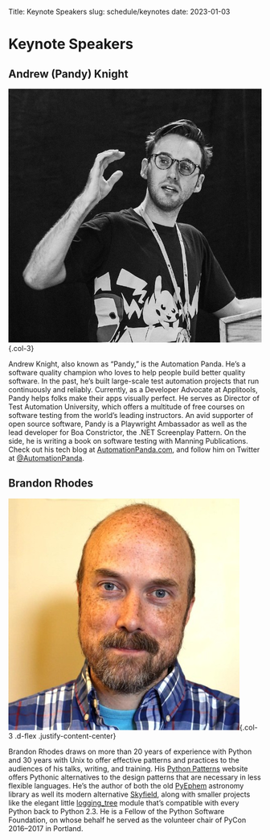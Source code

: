Title: Keynote Speakers
slug: schedule/keynotes
date: 2023-01-03

# Keynote Speakers

## Andrew (Pandy) Knight

<div class="row mb-4" markdown="1">

![Pandy Knight](/theme/img/andy-knight.png){.col-3}

Andrew Knight, also known as “Pandy,” is the Automation Panda. He’s a software quality champion who loves to help people build better quality software. In the past, he’s built large-scale test automation projects that run continuously and reliably. Currently, as a Developer Advocate at Applitools, Pandy helps folks make their apps visually perfect. He serves as Director of Test Automation University, which offers a multitude of free courses on software testing from the world’s leading instructors. An avid supporter of open source software, Pandy is a Playwright Ambassador as well as the lead developer for Boa Constrictor, the .NET Screenplay Pattern. On the side, he is writing a book on software testing with Manning Publications. Check out his tech blog at [AutomationPanda.com](https://automationpanda.com), and follow him on Twitter at [@AutomationPanda](https://twitter.com/automationpanda).
</div>

## Brandon Rhodes

<div class="row mb-4" markdown="1">

![Brandon Rhodes](/theme/img/brandon-rhodes.jpeg){.col-3 .d-flex .justify-content-center}

Brandon Rhodes draws on more than 20 years of experience with Python and 30 years with Unix to offer effective patterns and practices to the audiences of his talks, writing, and training. His [Python Patterns](https://python-patterns.guide) website offers Pythonic alternatives to the design patterns that are necessary in less flexible languages. He’s the author of both the old [PyEphem](https://rhodesmill.org/pyephem/) astronomy library as well its modern alternative [Skyfield](https://rhodesmill.org/skyfield/), along with smaller projects like the elegant little [logging_tree](https://pypi.org/project/logging_tree/) module that’s compatible with every Python back to Python 2.3. He is a Fellow of the Python Software Foundation, on whose behalf he served as the volunteer chair of PyCon 2016–2017 in Portland.
</div>
